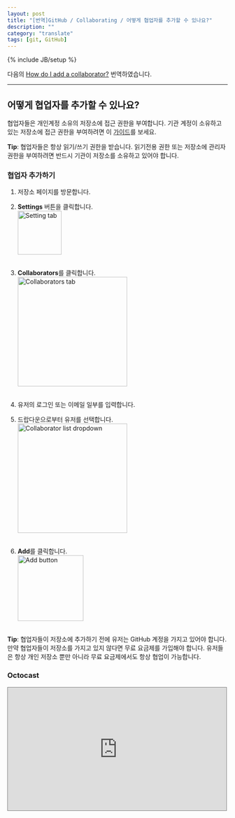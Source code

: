 ```yaml
---
layout: post
title: "[번역]GitHub / Collaborating / 어떻게 협업자를 추가할 수 있나요?"
description: ""
category: "translate"
tags: [git, GitHub]
---
```

{% include JB/setup %}

다음의 [How do I add a collaborator?](https://help.github.com/articles/how-do-i-add-a-collaborator) 번역하였습니다.

---

## 어떻게 협업자를 추가할 수 있나요?

협업자들은 개인계정 소유의 저장소에 접근 권한을 부여합니다. 기관 계정이 소유하고 있는 저장소에 접근 권한을 부여하려면 이 [가이드](https://help.github.com/articles/how-do-i-set-up-a-team)를 보세요.

**Tip**: 협업자들은 항상 읽기/쓰기 권한을 받습니다. 읽기전용 권한 또는 저장소에 관리자 권한을 부여하려면 반드시 기관이 저장소를 소유하고 있어야 합니다.

### 협업자 추가하기

1. 저장소 페이지를 방문합니다.

2. **Settings** 버튼을 클릭합니다.<br/><img src="https://github-images.s3.amazonaws.com/help/repo-actions-settings.png" alt="Setting tab" style="width: 100px;"/><br/><br/>

3. **Collaborators**를 클릭합니다.<br/><img src="https://github-images.s3.amazonaws.com/help/repo-settings-collaborators.png" alt="Collaborators tab" style="width: 250px;"/><br/><br/>

4. 유저의 로그인 또는 이메일 일부를 입력합니다.

5. 드랍다운으로부터 유저를 선택합니다.<br/><img src="https://github-images.s3.amazonaws.com/help/repo-settings-collab-autofill.png" alt="Collaborator list dropdown" style="width: 250px;"/><br/><br/>

6. **Add**를 클릭합니다.<br/><img src="https://github-images.s3.amazonaws.com/help/repo-settings-collab-add.png" alt="Add button" style="width: 150px;"/><br/><br/>

**Tip**: 협업자들이 저장소에 추가하기 전에 유저는 GitHub 계정을 가지고 있어야 합니다. 만약 협업자들이 저장소를 가지고 있지 않다면 무료 요금제를 가입해야 합니다. 유저들은 항상 개인 저장소 뿐만 아니라 무료 요금제에서도 항상 협업이 가능합니다.

### Octocast

<iframe src="https://player.vimeo.com/video/45021718" width="500" height="281" style="border: 1px solid grey;" webkitallowfullscreen="" mozallowfullscreen="" allowfullscreen=""></iframe>
